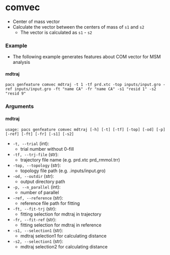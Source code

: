 # comvec
- Center of mass vector
- Calculate the vector between the centers of mass of `s1` and `s2`
  - The vector is calculated as `s1` - `s2`

### Example
- The following example generates features about COM vector for MSM analysis

#### mdtraj
```shell
pacs genfeature comvec mdtraj -t 1 -tf prd.xtc -top inputs/input.gro -ref inputs/input.gro -ft "name CA" -fr "name CA" -s1 "resid 1" -s2 "resid 9"
```


### Arguments

#### mdtraj
```plaintext
usage: pacs genfeature comvec mdtraj [-h] [-t] [-tf] [-top] [-od] [-p] [-ref] [-ft] [-fr] [-s1] [-s2]
```

- `-t, --trial` (int):
  - trial number without 0-fill
- `-tf, --trj-file` (str):
  - trajectory file name (e.g. prd.xtc prd_rmmol.trr)
- `-top, --topology` (str):
  - topology file path (e.g. .inputs/input.gro)
- `-od, --outdir` (str):
  - output directory path
- `-p, --n_parallel` (int):
  - number of parallel
- `-ref, --reference` (str):
  - reference file path for fitting
- `-ft, --fit-trj` (str):
  - fitting selection for mdtraj in trajectory
- `-fr, --fit-ref` (str):
  - fitting selection for mdtraj in reference
- `-s1, --selection1` (str):
  - mdtraj selection1 for calculating distance
- `-s2, --selection1` (str):
  - mdtraj selection2 for calculating distance
